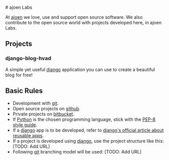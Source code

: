 # ajoen Labs

At [ajoen](http://ajoen.com) we love, use and support open source software. We also contribute to the open source world with projects developed here, in ajoen Labs.

## Projects

### django-blog-hvad
A simple yet useful [django](https://www.djangoproject.com) application you can use to create a beautiful blog for free!

## Basic Rules

* Development with [git](http://git-scm.com).
* Open source projects on [github](https://github.com).
* Private projects on [bitbucket](https://bitbucket.org).
* If [Python](http://www.python.org) is the chosen programming language, stick with the [PEP-8 style guide](http://www.python.org/dev/peps/pep-0008).
* If a [django](https://www.djangoproject.com) app is to be developed, refer to [django's official article about reusable apps](https://docs.djangoproject.com/en/dev/intro/reusable-apps).
* If a project is developed using [django](https://www.djangoproject.com), use the project structure like this: [TODO: Add URL]
* Following [git](http://git-scm.com) branching model will be used: [TODO: Add URL]
